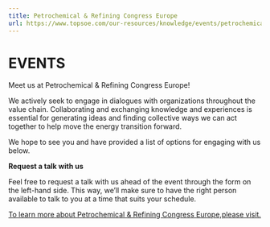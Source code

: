 ```yaml
---
title: Petrochemical & Refining Congress Europe
url: https://www.topsoe.com/our-resources/knowledge/events/petrochemical-refining-congress-europe#form-bam
---
```


# EVENTS

Meet us at Petrochemical & Refining Congress Europe!

We actively seek to engage in dialogues with organizations throughout the value chain. Collaborating and exchanging knowledge and experiences is essential for generating ideas and finding collective ways we can act together to help move the energy transition forward.

We hope to see you and have provided a list of options for engaging with us below.

**Request a talk with us**

Feel free to request a talk with us ahead of the event through the form on the left-hand side. This way, we’ll make sure to have the right person available to talk to you at a time that suits your schedule.

[To learn more about Petrochemical & Refining Congress Europe,please visit.](https://prceurope.com/)